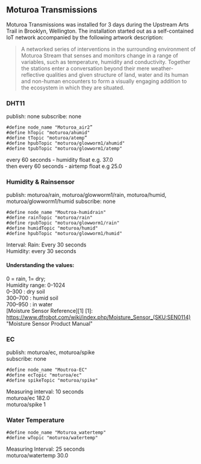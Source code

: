 ## Moturoa Transmissions ##
Moturoa Transmissions was installed for 3 days during the Upstream Arts Trail in Brooklyn, Wellington. The installation started out as a self-contained IoT network accompanied by the following artwork description:
> A networked series of interventions in the surrounding environment of Moturoa Stream that senses and monitors change in a range of variables, such as temperature, humidity and conductivity. Together the stations enter a conversation beyond their mere weather-reflective qualities and given structure of  land, water and its human and non-human encounters to form a visually engaging addition to the ecosystem in which they are situated.


### DHT11 ###
publish: none
subscribe: none
```
#define node_name "Moturoa_air2”
#define hTopic "moturoa/ahumid"
#define tTopic "moturoa/atemp”
#define hpubTopic "moturoa/glowworm1/ahumid"
#define tpubTopic "moturoa/glowworm1/atemp"
```
every 60 seconds - humidity float e.g. 37.0  
then every 60 seconds - airtemp float e.g 25.0

### Humidity & Rainsensor ###
publish: moturoa/rain, moturoa/glowworm1/rain, moturoa/humid, moturoa/glowworm1/humid
subscribe: none
```
#define node_name "Moutroa-humidrain"
#define rainTopic "moturoa/rain"
#define rpubTopic "moturoa/glowworm1/rain"
#define humidTopic "moturoa/humid"
#define hpubTopic "moturoa/glowworm1/humid"
```
Interval: 
Rain: Every 30 seconds  
Humidity: every 30 seconds

#### Understanding the values: ####
0 = rain, 1= dry;  
Humidity range: 0-1024  
0–300 : dry soil  
300–700 : humid soil  
700–950 : in water  
[Moisture Sensor Reference][1]
[1]: https://www.dfrobot.com/wiki/index.php/Moisture_Sensor_(SKU:SEN0114) "Moisture Sensor Product Manual"

### EC ###
publish: moturoa/ec, moturoa/spike  
subscribe: none
```
#define node_name "Moutroa-EC"
#define ecTopic "moturoa/ec"
#define spikeTopic "moturoa/spike"
```
Measuring interval: 10 seconds  
moturoa/ec 182.0  
moturoa/spike 1  


### Water Temperature ###
```
#define node_name "Moturoa_watertemp"
#define wTopic "moturoa/watertemp"
```
Measuring Interval: 25 seconds  
moturoa/watertemp 30.0
